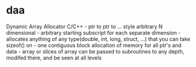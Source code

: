 daa
===

Dynamic Array Allocator C/C++ - ptr to ptr to ... style arbitrary N dimensional - arbitrary starting subscript for each separate dimension - allocates anything of any type(double, int, long, struct, ...) that you can take sizeof() on - one contiguous block allocation of memory for all ptr's and data - array or slices of array can be passed to subroutines to any depth, modifed there, and be seen at all levels 
